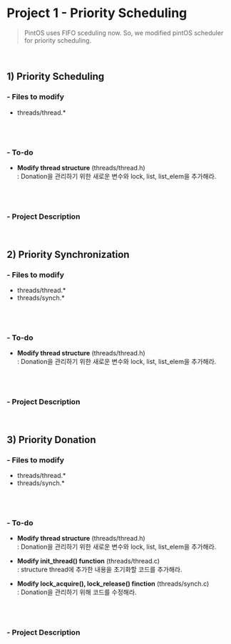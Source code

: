 # Project 1 - Priority Scheduling
> PintOS uses FIFO sceduling now. So, we modified pintOS scheduler for priority scheduling.

<br>

## 1) Priority Scheduling
### - Files to modify
- threads/thread.*

<br>
<br>

### - To-do
- **Modify thread structure** (threads/thread.h) <br>
     : Donation을 관리하기 위한 새로운 변수와 lock, list, list_elem을 추가해라.
     
 
<br>
<br>

### - Project Description

<br>

## 2) Priority Synchronization
### - Files to modify
- threads/thread.*
- threads/synch.*

<br>
<br>

### - To-do
- **Modify thread structure** (threads/thread.h) <br>
     : Donation을 관리하기 위한 새로운 변수와 lock, list, list_elem을 추가해라.


<br>
<br>

### - Project Description

<br>

## 3) Priority Donation
### - Files to modify
- threads/thread.*
- threads/synch.*

<br>
<br>

### - To-do
- **Modify thread structure** (threads/thread.h) <br>
     : Donation을 관리하기 위한 새로운 변수와 lock, list, list_elem을 추가해라.
     
     
- **Modify init_thread() function** (threads/thread.c) <br>
     : structure thread에 추가한 내용을 초기화할 코드를 추가해라.
     
     
- **Modify lock_acquire(), lock_release() finction** (threads/synch.c) <br>
     : Donation을 관리하기 위해 코드를 수정해라.


<br>
<br>

### - Project Description
